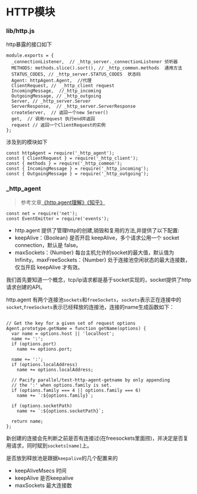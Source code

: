 # HTTP模块

### lib/http.js

http暴露的接口如下

```
module.exports = {
  _connectionListener,  // _http_server._connectionListener 侦听器
  METHODS: methods.slice().sort(), // _http_common.methods  通用方法
  STATUS_CODES, // _http_server.STATUS_CODES  状态码
  Agent: httpAgent.Agent,  //代理
  ClientRequest, //  _http_client request
  IncomingMessage,  //_http_incoming
  OutgoingMessage, // _http_outgoing
  Server, // _http_server.Server
  ServerResponse,  // _http_server.ServerResponse
  createServer,  // 返回一个new Server()
  get,  // 调用request 执行end并返回
  request // 返回一个ClientRequest的实例
};

```

涉及到的模块如下

```ecmascript 6
const httpAgent = require('_http_agent');
const { ClientRequest } = require('_http_client');
const { methods } = require('_http_common');
const { IncomingMessage } = require('_http_incoming');
const { OutgoingMessage } = require('_http_outgoing');
```

### _http_agent
> 参考文章[《http.agent理解》](https://www.jianshu.com/p/cf8ce464c8a0)[《知乎》](https://www.zhihu.com/question/58996077)
```ecmascript 6
const net = require('net');
const EventEmitter = require('events');
```
- http.agent 提供了管理http的创建,销毁和复用的方法,并提供了以下配置:
- keepAlive：{Boolean} 是否开启 keepAlive，多个请求公用一个 socket connection，默认是 false。
- maxSockets：{Number} 每台主机允许的socket的最大值，默认值为Infinity。maxFreeSockets：{Number} 处于连接池空闲状态的最大连接数， 仅当开启 keepAlive 才有效。

我们首先要知道一个概念，tcp/ip请求都是基于socket实现的，socket提供了http请求创建的API。

http.agent 有两个连接池``sockets``和``freeSockets``，``sockets``表示正在连接中的``socket``,``freeSockets``表示已经释放的连接池，连接的name生成函数如下：
```ecmascript 6

// Get the key for a given set of request options
Agent.prototype.getName = function getName(options) {
  var name = options.host || 'localhost';
  name += ':';
  if (options.port)
    name += options.port;

  name += ':';
  if (options.localAddress)
    name += options.localAddress;

  // Pacify parallel/test-http-agent-getname by only appending
  // the ':' when options.family is set.
  if (options.family === 4 || options.family === 6)
    name += `:${options.family}`;

  if (options.socketPath)
    name += `:${options.socketPath}`;

  return name;
};
```
新创建的连接会先判断之前是否有连接过(在freesockets里面捞)，并决定是否复用请求，同时赋到``sockets[name]``上。

是否放到释放池是跟据``keepalive``的几个配置来的
- keepAliveMsecs 时间
- keepAlive 是否keepalive
- maxSockets 最大连接数

